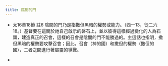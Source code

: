 ```yaml
---
title: 陰間的門
---
```


- 太16章18節 註6
陰間的門乃是指撒但黑暗的權勢或能力。（西一13，徒二六18。）基督要在這關於祂自己啟示的磐石上，並以彼得這樣經過變化的人為石頭，建造真正的召會，這樣的召會是陰間的門不能勝過的。主這話也指明，撒但黑暗的權勢要攻擊召會；因此，召會（神的國）和撒但的權勢（撒但的國），二者之間進行著屬靈的爭戰。

- 
